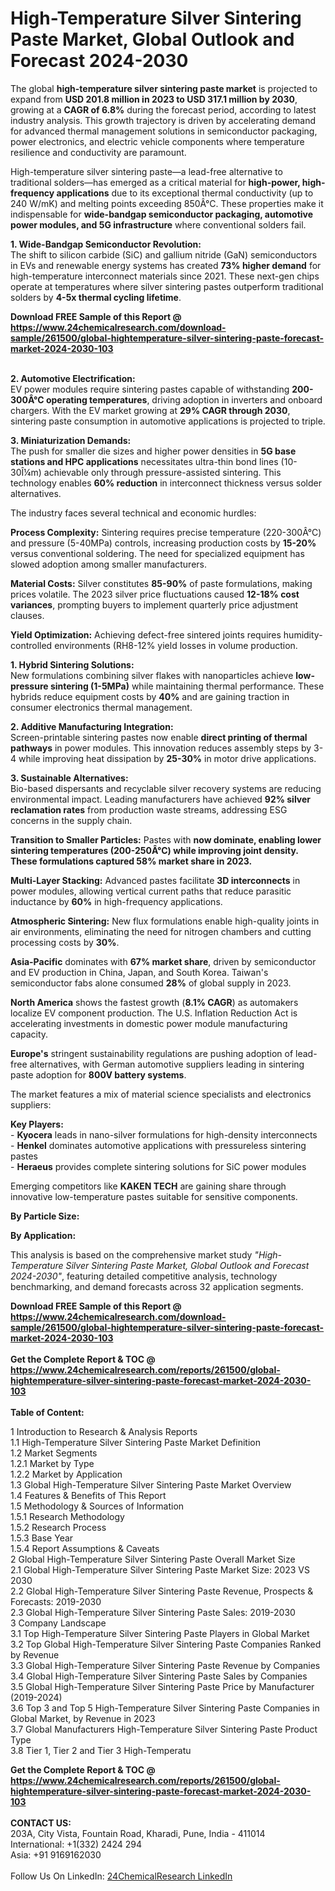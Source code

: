 <h1>High-Temperature Silver Sintering Paste Market, Global Outlook and Forecast 2024-2030</h1><p>The global <strong>high-temperature silver sintering paste market</strong> is projected to expand from <strong>USD 201.8 million in 2023 to USD 317.1 million by 2030</strong>, growing at a <strong>CAGR of 6.8%</strong> during the forecast period, according to latest industry analysis. This growth trajectory is driven by accelerating demand for advanced thermal management solutions in semiconductor packaging, power electronics, and electric vehicle components where temperature resilience and conductivity are paramount.</p><p>High-temperature silver sintering paste—a lead-free alternative to traditional solders—has emerged as a critical material for <strong>high-power, high-frequency applications</strong> due to its exceptional thermal conductivity (up to 240 W/mK) and melting points exceeding 850Â°C. These properties make it indispensable for <strong>wide-bandgap semiconductor packaging, automotive power modules, and 5G infrastructure</strong> where conventional solders fail.</p><p><strong>1. Wide-Bandgap Semiconductor Revolution:</strong><br>
The shift to silicon carbide (SiC) and gallium nitride (GaN) semiconductors in EVs and renewable energy systems has created <strong>73% higher demand</strong> for high-temperature interconnect materials since 2021. These next-gen chips operate at temperatures where silver sintering pastes outperform traditional solders by <strong>4-5x thermal cycling lifetime</strong>.</p><div><b>Download FREE Sample of this Report @ 
            <a href="https://www.24chemicalresearch.com/download-sample/261500/global-hightemperature-silver-sintering-paste-forecast-market-2024-2030-103">
            https://www.24chemicalresearch.com/download-sample/261500/global-hightemperature-silver-sintering-paste-forecast-market-2024-2030-103</a></b></div><br><p><strong>2. Automotive Electrification:</strong><br>
EV power modules require sintering pastes capable of withstanding <strong>200-300Â°C operating temperatures</strong>, driving adoption in inverters and onboard chargers. With the EV market growing at <strong>29% CAGR through 2030</strong>, sintering paste consumption in automotive applications is projected to triple.</p><p><strong>3. Miniaturization Demands:</strong><br>
The push for smaller die sizes and higher power densities in <strong>5G base stations and HPC applications</strong> necessitates ultra-thin bond lines (10-30Î¼m) achievable only through pressure-assisted sintering. This technology enables <strong>60% reduction</strong> in interconnect thickness versus solder alternatives.</p><p>The industry faces several technical and economic hurdles:</p><p><strong>Process Complexity:</strong> Sintering requires precise temperature (220-300Â°C) and pressure (5-40MPa) controls, increasing production costs by <strong>15-20%</strong> versus conventional soldering. The need for specialized equipment has slowed adoption among smaller manufacturers.</p><p><strong>Material Costs:</strong> Silver constitutes <strong>85-90%</strong> of paste formulations, making prices volatile. The 2023 silver price fluctuations caused <strong>12-18% cost variances</strong>, prompting buyers to implement quarterly price adjustment clauses.</p><p><strong>Yield Optimization:</strong> Achieving defect-free sintered joints requires humidity-controlled environments (RH8-12% yield losses in volume production.</p><p><strong>1. Hybrid Sintering Solutions:</strong><br>
New formulations combining silver flakes with nanoparticles achieve <strong>low-pressure sintering (1-5MPa)</strong> while maintaining thermal performance. These hybrids reduce equipment costs by <strong>40%</strong> and are gaining traction in consumer electronics thermal management.</p><p><strong>2. Additive Manufacturing Integration:</strong><br>
Screen-printable sintering pastes now enable <strong>direct printing of thermal pathways</strong> in power modules. This innovation reduces assembly steps by 3-4 while improving heat dissipation by <strong>25-30%</strong> in motor drive applications.</p><p><strong>3. Sustainable Alternatives:</strong><br>
Bio-based dispersants and recyclable silver recovery systems are reducing environmental impact. Leading manufacturers have achieved <strong>92% silver reclamation rates</strong> from production waste streams, addressing ESG concerns in the supply chain.</p><p><strong>Transition to Smaller Particles:</strong> Pastes with <strong> now dominate, enabling lower sintering temperatures (200-250Â°C) while improving joint density. These formulations captured <strong>58% market share</strong> in 2023.</strong></p><p><strong>Multi-Layer Stacking:</strong> Advanced pastes facilitate <strong>3D interconnects</strong> in power modules, allowing vertical current paths that reduce parasitic inductance by <strong>60%</strong> in high-frequency applications.</p><p><strong>Atmospheric Sintering:</strong> New flux formulations enable high-quality joints in air environments, eliminating the need for nitrogen chambers and cutting processing costs by <strong>30%</strong>.</p><p><strong>Asia-Pacific</strong> dominates with <strong>67% market share</strong>, driven by semiconductor and EV production in China, Japan, and South Korea. Taiwan's semiconductor fabs alone consumed <strong>28%</strong> of global supply in 2023.</p><p><strong>North America</strong> shows the fastest growth (<strong>8.1% CAGR</strong>) as automakers localize EV component production. The U.S. Inflation Reduction Act is accelerating investments in domestic power module manufacturing capacity.</p><p><strong>Europe's</strong> stringent sustainability regulations are pushing adoption of lead-free alternatives, with German automotive suppliers leading in sintering paste adoption for <strong>800V battery systems</strong>.</p><p>The market features a mix of material science specialists and electronics suppliers:</p><p><strong>Key Players:</strong><br>
- <strong>Kyocera</strong> leads in nano-silver formulations for high-density interconnects<br>
- <strong>Henkel</strong> dominates automotive applications with pressureless sintering pastes<br>
- <strong>Heraeus</strong> provides complete sintering solutions for SiC power modules</p><p>Emerging competitors like <strong>KAKEN TECH</strong> are gaining share through innovative low-temperature pastes suitable for sensitive components.</p><p><strong>By Particle Size:</strong></p><p><strong>By Application:</strong></p><p>This analysis is based on the comprehensive market study <em>"High-Temperature Silver Sintering Paste Market, Global Outlook and Forecast 2024-2030"</em>, featuring detailed competitive analysis, technology benchmarking, and demand forecasts across 32 application segments.</p><div><b>Download FREE Sample of this Report @ 
            <a href="https://www.24chemicalresearch.com/download-sample/261500/global-hightemperature-silver-sintering-paste-forecast-market-2024-2030-103">
            https://www.24chemicalresearch.com/download-sample/261500/global-hightemperature-silver-sintering-paste-forecast-market-2024-2030-103</a></b></div><br><div><b>Get the Complete Report & TOC @ 
            <a href="https://www.24chemicalresearch.com/reports/261500/global-hightemperature-silver-sintering-paste-forecast-market-2024-2030-103">
            https://www.24chemicalresearch.com/reports/261500/global-hightemperature-silver-sintering-paste-forecast-market-2024-2030-103</a></b></div><br>
            <b>Table of Content:</b><p>1 Introduction to Research & Analysis Reports<br />
    1.1 High-Temperature Silver Sintering Paste Market Definition<br />
    1.2 Market Segments<br />
        1.2.1 Market by Type<br />
        1.2.2 Market by Application<br />
    1.3 Global High-Temperature Silver Sintering Paste Market Overview<br />
    1.4 Features & Benefits of This Report<br />
    1.5 Methodology & Sources of Information<br />
        1.5.1 Research Methodology<br />
        1.5.2 Research Process<br />
        1.5.3 Base Year<br />
        1.5.4 Report Assumptions & Caveats<br />
2 Global High-Temperature Silver Sintering Paste Overall Market Size<br />
    2.1 Global High-Temperature Silver Sintering Paste Market Size: 2023 VS 2030<br />
    2.2 Global High-Temperature Silver Sintering Paste Revenue, Prospects & Forecasts: 2019-2030<br />
    2.3 Global High-Temperature Silver Sintering Paste Sales: 2019-2030<br />
3 Company Landscape<br />
    3.1 Top High-Temperature Silver Sintering Paste Players in Global Market<br />
    3.2 Top Global High-Temperature Silver Sintering Paste Companies Ranked by Revenue<br />
    3.3 Global High-Temperature Silver Sintering Paste Revenue by Companies<br />
    3.4 Global High-Temperature Silver Sintering Paste Sales by Companies<br />
    3.5 Global High-Temperature Silver Sintering Paste Price by Manufacturer (2019-2024)<br />
    3.6 Top 3 and Top 5 High-Temperature Silver Sintering Paste Companies in Global Market, by Revenue in 2023<br />
    3.7 Global Manufacturers High-Temperature Silver Sintering Paste Product Type<br />
    3.8 Tier 1, Tier 2 and Tier 3 High-Temperatu</p><div><b>Get the Complete Report & TOC @ 
            <a href="https://www.24chemicalresearch.com/reports/261500/global-hightemperature-silver-sintering-paste-forecast-market-2024-2030-103">
            https://www.24chemicalresearch.com/reports/261500/global-hightemperature-silver-sintering-paste-forecast-market-2024-2030-103</a></b></div><br><b>CONTACT US:</b><br>
            203A, City Vista, Fountain Road, Kharadi, Pune, India - 411014<br>
            International: +1(332) 2424 294<br>
            Asia: +91 9169162030 <br><br>
            Follow Us On LinkedIn: <a href="https://www.linkedin.com/company/24chemicalresearch/">24ChemicalResearch LinkedIn</a>